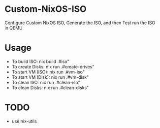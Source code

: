 # Custom-NixOS-ISO

  Configure Custom NixOS ISO, Generate the ISO, and then Test run the ISO in QEMU

# Usage

  - To build ISO:         nix build .#iso"
  - To create Disks:      nix run .#create-drives"
  - To start VM (ISO):    nix run .#vm-iso"
  - To start VM (Disk):   nix run .#vm-disk"
  - To clean ISO:         nix run .#clean-iso"
  - To clean Disks:       nix run .#clean-disks"

# TODO

   - use nix-utils
